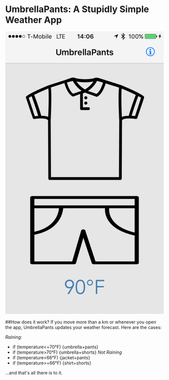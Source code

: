 # UmbrellaPants: A Stupidly Simple Weather App

![](screenshot0.png)

##How does it work?
If you move more than a km or whenever you open the app, UmbrellaPants updates your weather forecast. Here are the cases:

*Raining*: 
 - if (temperature<=70°F) {umbrella+pants}
 - if (temperature>70°F) {umbrella+shorts}
*Not Raining*
 - if (temperature<66°F) {jacket+pants}
 - if (temperature>=66°F) {shirt+shorts} 

...and that's all there is to it.
